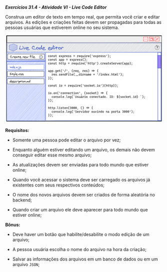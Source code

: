 _**Exercícios 31.4 - Atividade VI - Live Code Editor**_

Construa um editor de texto em tempo real, que permita você criar e editar arquivos. As edições e criações feitas devem ser propagadas para todas as pessoas usuárias que estiverem online no seu sistema.

![App-6-live-code-editor](../images/app-6.png)

**Requisitos:**

 - Somente uma pessoa pode editar o arquivo por vez;

 - Enquanto alguém estiver editando um arquivo, os demais não devem conseguir editar esse mesmo arquivo;

 - As atualizações devem ser enviadas para todo mundo que estiver online;

 - Quando você acessar o sistema deve ser carregado os arquivos já existentes com seus respectivos conteúdos;

 - O nome dos novos arquivos devem ser criados de forma aleatória no backend;

 - Quando criar um arquivo ele deve aparecer para todo mundo que estiver online;

**Bônus:**

 - Deve haver um botão que habilite/desabilite o modo edição de um arquivo;

 - A pessoa usuária escolha o nome do arquivo na hora da criação;

 - Salvar as informações dos arquivos em um banco de dados ou em um arquivo `JSON`;
